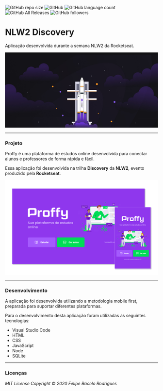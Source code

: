 ![GitHub repo size](https://img.shields.io/github/repo-size/felipebacelo/NLW2_Discovery?style=for-the-badge)
![GitHub](https://img.shields.io/github/license/felipebacelo/NLW2_Discovery?style=for-the-badge)
![GitHub language count](https://img.shields.io/github/languages/count/felipebacelo/NLW2_Discovery?style=for-the-badge)
![GitHub All Releases](https://img.shields.io/github/downloads/felipebacelo/NLW2_Discovery/total?style=for-the-badge)
![GitHub followers](https://img.shields.io/github/followers/felipebacelo?style=for-the-badge)

# NLW2 Discovery

Aplicação desenvolvida durante a semana NLW2 da Rocketseat.

![Image_1](https://github.com/felipebacelo/NLW2_Discovery/blob/master/public/images/image1.png)

***

### Projeto

Proffy é uma plataforma de estudos online desenvolvida para conectar alunos e professores de forma rápida e fácil.

Essa aplicação foi desenvolvida na trilha __Discovery__ da __NLW2__, evento produzido pela __Rocketseat__.

![Image_3](https://github.com/felipebacelo/NLW2_Discovery/blob/master/public/images/image3.png)

***

### Desenvolvimento

A aplicação foi desenvolvida utilizando a metodologia mobile first, preparada para suportar diferentes plataformas.

Para o desenvolvimento desta aplicação foram utilizadas as seguintes tecnologias:

* Visual Studio Code
* HTML
* CSS
* JavaScript
* Node
* SQLite

***
### Licenças

_MIT License_
_Copyright   ©   2020 Felipe Bacelo Rodrigues_
